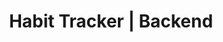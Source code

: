 ---
order: 4
title: "Habit Tracker | Backend"
description: "A habit tracker application for mobile devices"
image: "./banner.png"
skills:
    - Koa.js
    - TypeScript
    - Passport.js
    - Mongoose
darkCover: true
github: ""
external: "https://github.com/robsel118/habit-tracker-server"
internal: ""
---